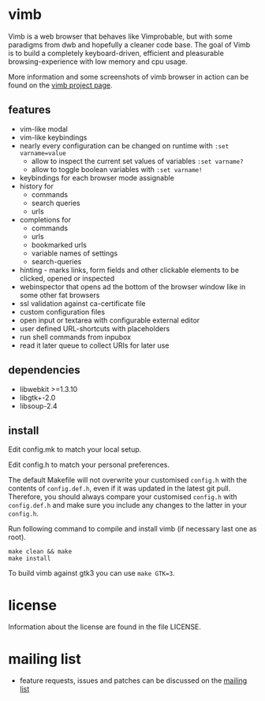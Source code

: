 # vimb
Vimb is a web browser that behaves like Vimprobable, but with some
paradigms from dwb and hopefully a cleaner code base. The goal of Vimb is to
build a completely keyboard-driven, efficient and pleasurable
browsing-experience with low memory and cpu usage.

More information and some screenshots of vimb browser in action can be found on
the [vimb project page][vimb].

## features
- vim-like modal
- vim-like keybindings
- nearly every configuration can be changed on runtime with `:set varname=value`
  - allow to inspect the current set values of variables `:set varname?`
  - allow to toggle boolean variables with `:set varname!`
- keybindings for each browser mode assignable
- history for
  - commands
  - search queries
  - urls
- completions for
  - commands
  - urls
  - bookmarked urls
  - variable names of settings
  - search-queries
- hinting - marks links, form fields and other clickable elements to be
  clicked, opened or inspected
- webinspector that opens ad the bottom of the browser window like in some
  other fat browsers
- ssl validation against ca-certificate file
- custom configuration files
- open input or textarea with configurable external editor
- user defined URL-shortcuts with placeholders
- run shell commands from inpubox
- read it later queue to collect URIs for later use

## dependencies
- libwebkit >=1.3.10
- libgtk+-2.0
- libsoup-2.4

## install
Edit config.mk to match your local setup.

Edit config.h to match your personal preferences.

The default Makefile will not overwrite your customised `config.h` with the
contents of `config.def.h`, even if it was updated in the latest git pull.
Therefore, you should always compare your customised `config.h` with
`config.def.h` and make sure you include any changes to the latter in your
`config.h`.

Run following command to compile and install vimb (if necessary last one as
root).

    make clean && make
    make install

To build vimb against gtk3 you can use `make GTK=3`.

# license
Information about the license are found in the file LICENSE.

# mailing list
- feature requests, issues and patches can be discussed on the [mailing list][mail]

[vimb]: http://fanglingsu.github.io/vimb/ "vimb - vim-like webkit browser project page"
[mail]: https://lists.sourceforge.net/lists/listinfo/vimb-users "vimb - mailing list"

